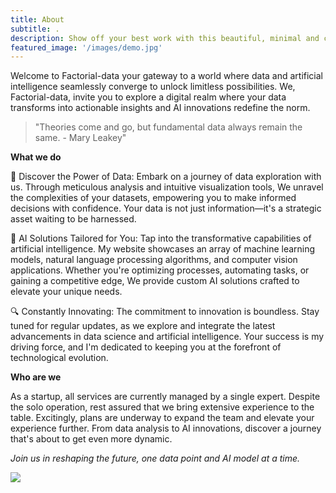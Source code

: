 ```yaml
---
title: About
subtitle: .
description: Show off your best work with this beautiful, minimal and customizable portfolio theme.
featured_image: '/images/demo.jpg'
---
```


Welcome to Factorial-data your gateway to a world where data and artificial intelligence seamlessly converge to unlock limitless possibilities. We, Factorial-data, invite you to explore a digital realm where your data transforms into actionable insights and AI innovations redefine the norm.

> "Theories come and go, but fundamental data always remain the same. - Mary Leakey"

**What we do** 


🚀 Discover the Power of Data:
Embark on a journey of data exploration with us. Through meticulous analysis and intuitive visualization tools, We unravel the complexities of your datasets, empowering you to make informed decisions with confidence. Your data is not just information—it's a strategic asset waiting to be harnessed.

🤖 AI Solutions Tailored for You:
Tap into the transformative capabilities of artificial intelligence. My website showcases an array of machine learning models, natural language processing algorithms, and computer vision applications. Whether you're optimizing processes, automating tasks, or gaining a competitive edge, We provide custom AI solutions crafted to elevate your unique needs.

🔍 Constantly Innovating:
The commitment to innovation is boundless. Stay tuned for regular updates, as we explore and integrate the latest advancements in data science and artificial intelligence. Your success is my driving force, and I'm dedicated to keeping you at the forefront of technological evolution.


**Who are we** 

As a startup, all services are currently managed by a single expert. Despite the solo operation, rest assured that we bring extensive experience to the table. Excitingly, plans are underway to expand the team and elevate your experience further. From data analysis to AI innovations, discover a journey that's about to get even more dynamic.

*Join us in reshaping the future, one data point and AI model at a time.*  

![](/images/profile.jpg)
